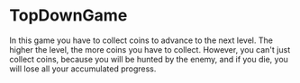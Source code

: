 # TopDownGame
In this game you have to collect coins to advance to the next level. The higher the level, the more coins you have to collect. However, you can't just collect coins, because you will be hunted by the enemy, and if you die, you will lose all your accumulated progress.
